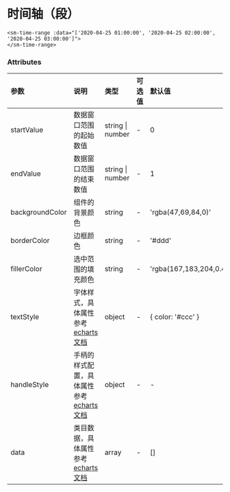 # 时间轴（段）

```vue
<sm-time-range :data="['2020-04-25 01:00:00', '2020-04-25 02:00:00', '2020-04-25 03:00:00']">
</sm-time-range>
```

### Attributes

| 参数            | 说明                                                                                                              | 类型             | 可选值 | 默认值                  |
| :-------------- | :---------------------------------------------------------------------------------------------------------------- | :--------------- | :----- | :---------------------- |
| startValue      | 数据窗口范围的起始数值                                                                                            | string \| number | -      | 0                       |
| endValue        | 数据窗口范围的结束数值                                                                                            | string \| number | -      | 1                       |
| backgroundColor | 组件的背景颜色                                                                                                    | string           | -      | 'rgba(47,69,84,0)'      |
| borderColor     | 边框颜色                                                                                                          | string           | -      | '#ddd'                  |
| fillerColor     | 选中范围的填充颜色                                                                                                | string           | -      | 'rgba(167,183,204,0.4)' |
| textStyle       | 字体样式，具体属性参考[echarts 文档](https://echarts.apache.org/zh/option.html#dataZoom-slider.textStyle)         | object           | -      | { color: '#ccc' }       |
| handleStyle     | 手柄的样式配置，具体属性参考[echarts 文档](https://echarts.apache.org/zh/option.html#dataZoom-slider.handleStyle) | object           | -      | -                       |
| data            | 类目数据，具体属性参考[echarts 文档](https://echarts.apache.org/zh/option.html#xAxis.data)                        | array            | -      | []                      |
